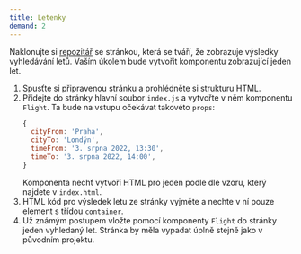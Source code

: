```yaml
---
title: Letenky
demand: 2
---
```


Naklonujte si [repozitář](https://github.com/Czechitas-podklady-WEB/letenky-zadani) se stránkou, která se tváří, že zobrazuje výsledky vyhledávání letů. Vaším úkolem bude vytvořit komponentu zobrazující jeden let.

1. Spusťte si připravenou stránku a prohlédněte si strukturu HTML.
1. Přidejte do stránky hlavní soubor `index.js` a vytvořte v něm komponentu `Flight`. Ta bude na vstupu očekávat takovéto `props`:
   ```js
   {
     cityFrom: 'Praha',
     cityTo: 'Londýn',
     timeFrom: '3. srpna 2022, 13:30',
     timeTo: '3. srpna 2022, 14:00',
   }
   ```
   Komponenta nechť vytvoří HTML pro jeden podle dle vzoru, který najdete v `index.html`.
1. HTML kód pro výsledek letu ze stránky vyjměte a nechte v ní pouze element s třídou `container`.
1. Už známým postupem vložte pomocí komponenty `Flight` do stránky jeden vyhledaný let. Stránka by měla vypadat úplně stejně jako v původním projektu. 
